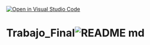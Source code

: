 [![Open in Visual Studio Code](https://classroom.github.com/assets/open-in-vscode-718a45dd9cf7e7f842a935f5ebbe5719a5e09af4491e668f4dbf3b35d5cca122.svg)](https://classroom.github.com/online_ide?assignment_repo_id=12496867&assignment_repo_type=AssignmentRepo)
# Trabajo_Final![README md](https://github.com/ISPC-TST-SENSORES-y-ACTUADORES-2023/Trabajo_Final/assets/108839778/e5675a18-1433-46c3-9c03-15bb02d078fb)
